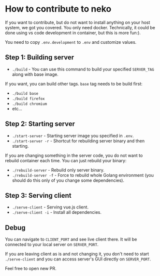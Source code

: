 # How to contribute to neko

If you want to contribute, but do not want to install anything on your host system, we got you covered. You only need docker. Technically, it could be done using vs code development in container, but this is more fun:).

You need to copy `.env.development` to `.env` and customize values.

## Step 1: Building server

- `./build` - You can use this command to build your specified `SERVER_TAG` along with base image.

If you want, you can build other tags. `base` tag needs to be build first:

- `./build base`
- `./build firefox`
- `./build chromium`
- etc...

## Step 2: Starting server

- `./start-server` - Starting server image you specified in `.env`.
- `./start-server -r` - Shortcut for rebuilding server binary and then starting.

If you are changing something in the server code, you do not want to rebuild container each time. You can just rebuild your binary:

- `./rebuild-server` - Rebuild only server binary.
- `./rebuild-server -f` - Force to rebuild whole Golang environment (you should do this only of you change some dependencies).

## Step 3: Serving client

- `./serve-client` - Serving vue.js client.
- `./serve-client -i` - Install all dependencies.

## Debug

You can navigate to `CLIENT_PORT` and see live client there. It will be connected to your local server on `SERVER_PORT`.

If you are leaving client as is and not changing it, you don't need to start `./serve-client` and you can access server's GUI directly on `SERVER_PORT`.

Feel free to open new PR.
